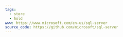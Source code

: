 ```yaml
---
tags:
  - store
  - hold
www: https://www.microsoft.com/en-us/sql-server
source_code: https://github.com/microsoft/sql-server
---
```

